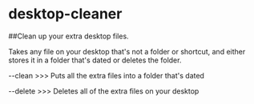 # desktop-cleaner

##Clean up your extra desktop files.

Takes any file on your desktop that's not a folder or shortcut, and either stores it in a folder that's dated or deletes the folder.

--clean   >>> Puts all the extra files into a folder that's dated

--delete  >>> Deletes all of the extra files on your desktop
